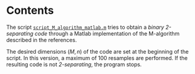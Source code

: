 # Contents

The script [`script_M_algorithm_matlab.m`](script_M_algorithm_matlab.m) tries to obtain a _binary 2-separating
code_ through a Matlab implementation of the M-algorithm described in the references. 

The desired dimensions $(M,n)$ of the code are set at the beginning of the script. In this version, a maximum of
100 resamples are performed. If the resulting code is not _2-separating_, the program stops.
